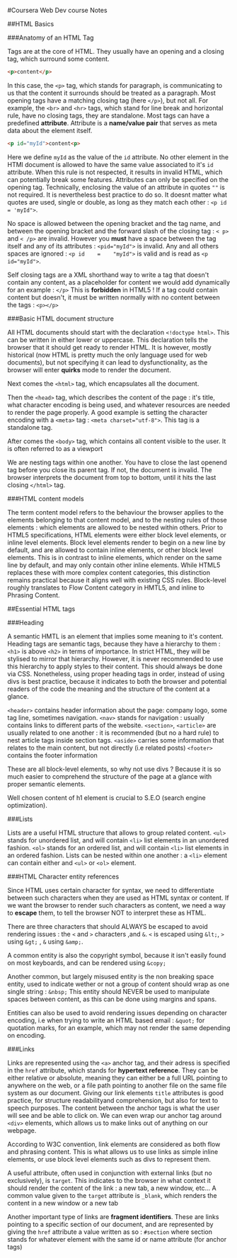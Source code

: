 #Coursera Web Dev course Notes

##HTML Basics

###Anatomy of an HTML Tag

Tags are at the core of HTML.
They usually have an opening and a closing tag, which surround some content.

```html
<p>content</p>
```
In this case, the `<p>` tag, which stands for paragraph, is communicating to us that the content it surrounds should be treated as a paragraph.
Most opening tags have a matching closing tag (here `</p>`), but not all.
For example, the `<br>` and `<hr>` tags, which stand for line break and horizontal rule, have no closing tags, they are standalone.
Most tags can have a predefined **attribute**. Attribute is a **name/value pair** that serves as meta data about the element itself. 

```html
<p id="myId">content<p>
```
Here we define `myId` as the value of the `id` attribute.
No other element in the HTMl document is allowed to have the same value associated to it's `id` attribute. When this rule is not respected, it results in invalid HTML, which can potentially break some features.
Attributes can only be specified on the opening tag.
Technically, enclosing the value of an attribute in quotes `""` is not required. It is nevertheless best practice to do so. It doesnt matter what quotes are used, single or double, as long as they match each other : `<p id = 'myId">`.


No space is allowed between the opening bracket and the tag name, and between the opening bracket and the forward slash of the closing tag : `< p>` and `< /p>` are invalid.
However you **must** have a space between the tag itself and any of its attributes : `<pid="myId">` is invalid.
Any and all others spaces are ignored : `<p id    =    "myId">` is valid and is read as `<p id="myId">`.

Self closing tags are a XML shorthand way to write a tag that doesn't contain any content, as a placeholder for content we would add dynamically for an example : `</p>`
This is **forbidden** in HTML5 ! If a tag could contain content but doesn't, it must be written normally with no content between the tags : `<p></p>` 

###Basic HTML document structure

All HTML documents should start with the declaration `<!doctype html>`. This can be written in either lower or uppercase.
This declaration tells the browser that it should get ready to render HTML. It is however, mostly historical (now HTML is pretty much the only language used for web documents), but not specifying it can lead to dysfunctionality, as the browser will enter **quirks** mode to render the document.

Next comes the `<html>` tag, which encapsulates all the document.

Then the `<head>` tag,  which describes the content of the page : it's title, what character encoding is being used, and whatever resources are needed to render the page properly.
A good example is setting the character encoding with a `<meta>` tag : `<meta charset="utf-8">`. This tag is a standalone tag.

After comes the `<body>` tag, which contains all content visible to the user. It is often referred to as a viewport

We are nesting tags within one another. You have to close the last openend tag before you close its parent tag. If not, the document is invalid.
The browser interprets the document from top to bottom, until it hits the last closing `</html>` tag.

###HTML content models

The term content model refers to the behaviour the browser applies to the elements belonging to that content model, and to the nesting rules of those elements : which elements are allowed to be nested within others.
Prior to HTML5 specifications, HTML elements were either block level elements, or inline level elements.
Block level elements render to begin on a new line by default, and are allowed to contain inline elements, or other block level elements. This is in contrast to inline elements, which render on the same line by default, and may only contain other inline elements. 
While HTML5 replaces these with more complex content categories, this distinction remains practical because it aligns well with existing CSS rules. 
Block-level roughly translates to Flow Content category in HMTL5, and inline to Phrasing Content.

##Essential HTML tags

###Heading

A semantic HMTL is an element that implies some meaning to it's content. 
Heading tags are semantic tags, because they have a hierarchy to them : `<h1>` is above `<h2>` in terms of importance. 
In strict HTML, they will be stylised to mirror that hierarchy. However, it is never recommended to use this hierarchy to apply styles to their content. This should always be done via CSS.
Nonetheless, using proper heading tags in order, instead of using divs is best practice, because it indicates to both the browser and potential readers of the code the meaning and the structure of the content at a glance.

`<header>` contains header information about the page: company logo, some tag line, sometimes navigation.
`<nav>` stands for navigation : usually contains links to different parts of the website.
`<section>`, `<article>` are usually related to one another : it is recommended (but no a hard rule) to nest article tags inside section tags.
`<aside>` carries some information that relates to the main content, but not directly (i.e related posts)
`<footer>` contains the footer information

These are all block-level elements, so why not use divs ? Because it is so much easier to comprehend the structure of the page at a glance with proper semantic elements. 

Well chosen content of h1 element is crucial to S.E.O (search engine optimization).

###Lists

Lists are a useful HTML structure that allows to group related content.
`<ul>` stands for unordered list, and will contain `<li>` list elements in an unordered fashion.
`<ol>` stands for an ordered list, and will contain `<li>` list elements in an ordered fashion.
Lists can be nested within one another : a `<li>` element can contain either and `<ul>` or `<ol>` element.

###HTML Character entity references

Since HTML uses certain character for syntax, we need to differentiate between such characters when they are used as HTML syntax or content.
If we want the browser to render such characters as content, we need a way to **escape** them, to tell the browser NOT to interpret these as HTML.

There are three characters that should ALWAYS be escaped to avoid rendering issues : the `<` and `>` characters ,and `&`.
`<` is escaped using `&lt;`, `>` using `&gt;` , `&` using `&amp;`.

A common entity is also the copyright symbol, because it isn't easily found on most keyboards, and can be rendered using `&copy;`

Another common, but largely misused entity is the non breaking space entity, used to indicate wether or not a group of content should wrap as one single string : `&nbsp;`
This entity should NEVER be used to manipulate spaces between content, as this can be done using margins and spans. 

Entities can also be used to avoid rendering issues depending on character encoding, i.e when trying to write an HTML based email : `&quot;` for quotation marks, for an example, which may not render the same depending on encoding. 

###Links

Links are represented using the `<a>` anchor tag, and their adress is specified in the `href` attribute, which stands for **hypertext reference**.
They can be either relative or absolute, meaning they can either be a full URL pointing to anywhere on the web, or a file path pointing to another file on the same file system as our document.
Giving our link elements `title` attributes is good practice, for structure readabilityand comprehension, but also for text to speech purposes.
The content between the anchor tags is what the user will see and be able to click on. We can even wrap our anchor tag around `<div>` elements, which allows us to make links out of anything on our webpage.

According to W3C convention, link elements are considered as both flow and phrasing content. This is what allows us to use links as simple inline elements, or use block level elements such as divs to represent them. 

A useful attribute, often used in conjunction with external links (but no exclusively), is `target`. This indicates to the browser in what context it should render the content of the link : a new tab, a new window, etc...
A common value given to the `target` attribute is `_blank`, which renders the content in a new window or a new tab

Another important type of links are **fragment identifiers**.
These are links pointing to a specific section of our document, and are represented by giving the `href` attribute a value written as so : `#section` where section stands for whatever element with the same id or name attribute (for anchor tags)


 



